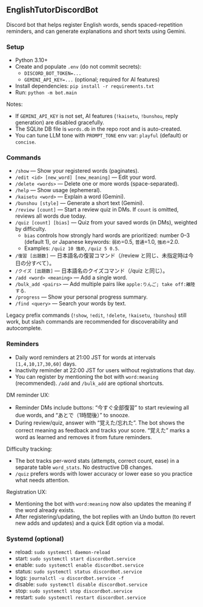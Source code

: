 ## EnglishTutorDiscordBot

Discord bot that helps register English words, sends spaced-repetition reminders, and can generate explanations and short texts using Gemini.

### Setup
- Python 3.10+
- Create and populate `.env` (do not commit secrets):
  - `DISCORD_BOT_TOKEN=...`
  - `GEMINI_API_KEY=...` (optional; required for AI features)
- Install dependencies: `pip install -r requirements.txt`
- Run: `python -m bot.main`

Notes:
- If `GEMINI_API_KEY` is not set, AI features (`!kaisetu`, `!bunshou`, reply generation) are disabled gracefully.
- The SQLite DB file is `words.db` in the repo root and is auto-created.
 - You can tune LLM tone with `PROMPT_TONE` env var: `playful` (default) or `concise`.

### Commands
- `/show` — Show your registered words (paginates).
- `/edit <id> [new_word] [new_meaning]` — Edit your word.
- `/delete <words>` — Delete one or more words (space-separated).
- `/help` — Show usage (ephemeral).
- `/kaisetu <word>` — Explain a word (Gemini).
- `/bunshou [style]` — Generate a short text (Gemini).
- `/review [count]` — Start a review quiz in DMs. If `count` is omitted, reviews all words due today.
- `/quiz [count] [bias]` — Quiz from your saved words (in DMs), weighted by difficulty.
  - `bias` controls how strongly hard words are prioritized: number 0–3 (default 1), or Japanese keywords: `弱め`=0.5, `普通`=1.0, `強め`=2.0.
  - Examples: `/quiz 10 強め`, `/quiz 5 0.5`.
- `/復習 [出題数]` — 日本語名の復習コマンド（/review と同じ、未指定時は今日の分すべて）。
- `/クイズ [出題数]` — 日本語名のクイズコマンド（/quiz と同じ）。
 - `/add <word> <meaning>` — Add a single word.
 - `/bulk_add <pairs>` — Add multiple pairs like `apple:りんご; take off:離陸する`.
 - `/progress` — Show your personal progress summary.
 - `/find <query>` — Search your words by text.

Legacy prefix commands (`!show`, `!edit`, `!delete`, `!kaisetu`, `!bunshou`) still work, but slash commands are recommended for discoverability and autocomplete.

### Reminders
- Daily word reminders at 21:00 JST for words at intervals `[1,4,10,17,30,60]` days.
- Inactivity reminder at 22:00 JST for users without registrations that day.
- You can register by mentioning the bot with `word:meaning` (recommended). `/add` and `/bulk_add` are optional shortcuts.

DM reminder UX:
- Reminder DMs include buttons: “今すぐ全部復習” to start reviewing all due words, and “あとで（1時間後）” to snooze.
- During review/quiz, answer with “覚えた/忘れた”. The bot shows the correct meaning as feedback and tracks your score. “覚えた” marks a word as learned and removes it from future reminders.

Difficulty tracking:
- The bot tracks per-word stats (attempts, correct count, ease) in a separate table `word_stats`. No destructive DB changes.
- `/quiz` prefers words with lower accuracy or lower ease so you practice what needs attention.

Registration UX:
- Mentioning the bot with `word:meaning` now also updates the meaning if the word already exists.
- After registering/updating, the bot replies with an Undo button (to revert new adds and updates) and a quick Edit option via a modal.

### Systemd (optional)
- reload: `sudo systemctl daemon-reload`
- start: `sudo systemctl start discordbot.service`
- enable: `sudo systemctl enable discordbot.service`
- status: `sudo systemctl status discordbot.service`
- logs: `journalctl -u discordbot.service -f`
- disable: `sudo systemctl disable discordbot.service`
- stop: `sudo systemctl stop discordbot.service`
- restart: `sudo systemctl restart discordbot.service`
